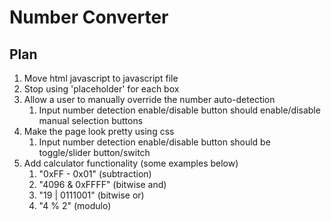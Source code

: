 # Number Converter

## Plan
1. Move html javascript to javascript file
2. Stop using 'placeholder' for each box
3. Allow a user to manually override the number auto-detection
   1. Input number detection enable/disable button should enable/disable manual selection buttons
4. Make the page look pretty using css
   1. Input number detection enable/disable button should be toggle/slider button/switch
5. Add calculator functionality (some examples below)
    1. "0xFF - 0x01" (subtraction)
    2. "4096 & 0xFFFF" (bitwise and)
    3. "19 | 0111001" (bitwise or)
    4. "4 % 2" (modulo)
